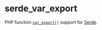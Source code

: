 # serde_var_export

PHP function [`var_export()`](https://www.php.net/manual/en/function.var-export) support for [Serde](https://crates.io/crates/serde).


